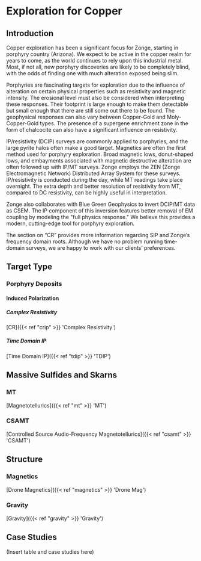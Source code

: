 # Exploration for Copper

## Introduction

Copper exploration has been a significant focus for Zonge, starting in porphyry country (Arizona). We expect to be active in the copper realm for years to come, as the world continues to rely upon this industrial metal. Most, if not all, new porphyry discoveries are likely to be completely blind, with the odds of finding one with much alteration exposed being slim.

Porphyries are fascinating targets for exploration due to the influence of alteration on certain physical properties such as resistivity and magnetic intensity. The erosional level must also be considered when interpreting these responses. Their footprint is large enough to make them detectable but small enough that there are still some out there to be found. The geophysical responses can also vary between Copper-Gold and Moly-Copper-Gold types. The presence of a supergene enrichment zone in the form of chalcocite can also have a significant influence on resistivity. 

IP/resistivity (DCIP) surveys are commonly applied to porphyries, and the large pyrite halos often make a good target. Magnetics are often the first method used for porphyry exploration. Broad magnetic lows, donut-shaped lows, and embayments associated with magnetic destructive alteration are often followed up with IP/MT surveys. Zonge employs the ZEN (Zonge Electromagnetic Network) Distributed Array System for these surveys. IP/resistivity is conducted during the day, while MT readings take place overnight. The extra depth and better resolution of resistivity from MT, compared to DC resistivity, can be highly useful in interpretation.

Zonge also collaborates with Blue Green Geophysics to invert DCIP/MT data as CSEM. The IP component of this inversion features better removal of EM coupling by modeling the "full physics response." We believe this provides a modern, cutting-edge tool for porphyry exploration. 

The section on “CR” provides more information regarding SIP and Zonge’s frequency domain roots. Although we have no problem running time-domain surveys, we are happy to work with our clients’ preferences.

## Target Type

### Porphyry Deposits

#### Induced Polarization

##### Complex Resistivity
[CR]({{< ref "crip" >}} 'Complex Resistivity')

##### Time Domain IP
[Time Domain IP]({{< ref "tdip" >}} 'TDIP')

## Massive Sulfides and Skarns

### MT
[Magnetotellurics]({{< ref "mt" >}} 'MT')

### CSAMT
[Controlled Source Audio-Frequency Magnetotellurics]({{< ref "csamt" >}} 'CSAMT')

## Structure

### Magnetics
[Drone Magnetics]({{< ref "magnetics" >}} 'Drone Mag')

### Gravity
[Gravity]({{< ref "gravity" >}} 'Gravity')

## Case Studies

(Insert table and case studies here)
